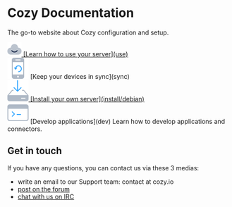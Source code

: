 # Cozy Documentation

The go-to website about Cozy configuration and setup.

<div class="home-actions" markdown="1">

  <div class="home-action">
    <div>
      <a href="use/"><img src="assets/images/home/icon-cloud.svg">
      [Learn how to use your server](use)
    </div>
  </div>

  <div class="home-action">
    <div>
      <a href="sync/"><img src="assets/images/home/icon-phone.svg"></a>
      [Keep your devices in sync](sync)
    </div>
  </div>

  <div class="home-action">
    <div>
      <a href="install/debian"><img src="assets/images/home/icon-install.svg">
      [Install your own server](install/debian)
    </div>
  </div>

  <div class="home-action">
    <div>
      <a href="dev/"><img src="assets/images/home/icon-dev.svg"></a>
      [Develop applications](dev)
      Learn how to develop applications and connectors.
    </div>
  </div>


</div>

## Get in touch

If you have any questions, you can contact us via these 3 medias:

 - write an email to our Support team: contact at cozy.io
 - [post on the forum](https://forum.cozy.io/)
 - [chat with us on IRC](https://forum.cozy.io/)
